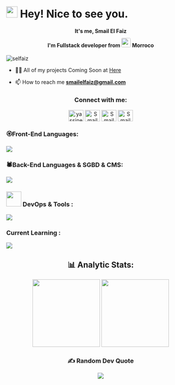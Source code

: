 
<h1><img style="margin-bottom: -2px;" src="https://emojis.slackmojis.com/emojis/images/1643514974/10003/catjam.gif?1643514974" width="30"/> Hey!  Nice to see you.</h1>

<h4 align="center"> It's me, <b> Smail El Faiz </b> </br> I'm Fullstack developer from 
  <img src="https://upload.wikimedia.org/wikipedia/commons/2/2c/Flag_of_Morocco.svg"  style="border-radius: 13%; margin-top:10px;" width="25px"/> 
  <b>Morroco</b>
</h4>
  <p align="left"> <img src="https://komarev.com/ghpvc/?username=selfaiz&label=Profile%20views&color=0e75b6&style=flat" alt="selfaiz" /> </p>
  
  - 👨‍💻 All of my projects Coming Soon at <a href='smailelfaiz.com'> Here</a>
  
  - 📫 How to reach me **smailelfaiz@gmail.com**
  
  <h3 align="center">Connect with me:</h3>
  <p align="center">
  <a href="https://twitter.com/SMAIL94096252" target="_blank"><img align="center" src="https://raw.githubusercontent.com/rahuldkjain/github-profile-readme-generator/master/src/images/icons/Social/twitter.svg" 
     alt="yassinediwani" height="30" width="40" /></a>
  <a href="https://www.linkedin.com/in/smailelfaiz/" target="_blank">
    <img align="center" src="https://raw.githubusercontent.com/rahuldkjain/github-profile-readme-generator/master/src/images/icons/Social/linked-in-alt.svg" alt="Smail EL Faiz" height="30" width="40" /></a>
  <a href="https://www.facebook.com/smail.napoli.714" target="_blank">
    <img align="center" src="https://raw.githubusercontent.com/rahuldkjain/github-profile-readme-generator/master/src/images/icons/Social/facebook.svg" alt="Smail El Faiz" height="30" width="40" /></a>
  <a href="https://instagram.com/elfaiz_smail" target="_blank">
    <img align="center" src="https://raw.githubusercontent.com/rahuldkjain/github-profile-readme-generator/master/src/images/icons/Social/instagram.svg"     alt="Smail El Faiz" height="30" width="40" /></a>
  </p>

<div class="group">
  <div class='item'>
    <h3 >🏵️Front-End Languages:</h3>
    <p>
        <a href="#">
          <img src="https://skillicons.dev/icons?i=html,css,js,bootstrap,jquery,react,redux" />
        </a>
    </p>  
  </div>

  <div class='item'>
     <h3>🕷️Back-End Languages & SGBD & CMS:</h3>
    <p>
        <a href="#">
          <img src="https://skillicons.dev/icons?i=php,laravel,expressjs,mysql,mongodb,wordpress" />
        </a>
    </p>  
  </div>
  <div class='item'>
    <h3>
      <img width="40px" height="40px" style="margin-bottom: -12px;" src="https://github.com/Selfaiz/Selfaiz/assets/95699649/7c1e9b7f-47fa-4d77-a7bd-56cb580d92e8"/>
      DevOps & Tools :
    </h3>
    <p>
        <a href="#">
          <img src="https://skillicons.dev/icons?i=docker,git,github,figma,postman" />
        </a>
    </p>
  </div>
  
  <div class="item">
     <h3>Current Learning :</h3>
      <p>
        <a href="#">
          <img src="https://skillicons.dev/icons?i=nextjs,tailwindcss,threejs" />
        </a>
      </p>   
  </div>
 </div> 
 
<h2 align="center">
  📊 Analytic Stats:
</h2> 

<div align="center">
  <img src="https://github-readme-stats.vercel.app/api?username=Selfaiz&title_color=6FDA44&text_color=FFFFFF&show_icons=true&icon_color=6FDA44&include_all_commits=true&count_private=true&theme=gruvbox" height="180"/>
     <img src="https://github-readme-stats.vercel.app/api/top-langs?username=Selfaiz&layout=compact&title_color=6FDA44&text_color=FFFFFF&theme=dark" height="180"/>
</div>

<div align="center">
  
  ### ✍️ Random Dev Quote
![](https://quotes-github-readme.vercel.app/api?type=horizontal&theme=radical)
</div>












  














